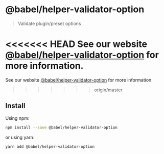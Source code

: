 # @babel/helper-validator-option

> Validate plugin/preset options

<<<<<<< HEAD
See our website [@babel/helper-validator-option](https://babeljs.io/docs/babel-helper-validator-option) for more information.
=======
See our website [@babel/helper-validator-option](https://babeljs.io/docs/en/babel-helper-validator-option) for more information.
>>>>>>> origin/master

## Install

Using npm:

```sh
npm install --save @babel/helper-validator-option
```

or using yarn:

```sh
yarn add @babel/helper-validator-option
```
